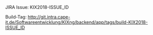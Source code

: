 JIRA Issue: KIX2018-ISSUE_ID

Build-Tag: http://git.intra.cape-it.de/Softwareentwicklung/KIXng/backend/app/tags/build-KIX2018-ISSUE_ID